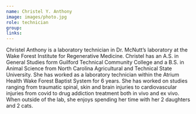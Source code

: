 ```yaml
---
name: Christel Y. Anthony
image: images/photo.jpg
role: technician
group: 
links: 
---
```


Christel Anthony is a laboratory technician in Dr. McNutt’s laboratory at the Wake Forest Institute for Regenerative Medicine. Christel has an A.S. in General Studies form Guilford Technical Community College and a B.S. in Animal Science from North Carolina Agricultural and Technical State University. She has worked as a laboratory technician within the Atrium Health Wake Forest Baptist System for 6 years. She has worked on studies ranging from traumatic spinal, skin and brain injuries to cardiovascular injuries from covid to drug addiction treatment both in vivo and ex vivo. When outside of the lab, she enjoys spending her time with her 2 daughters and 2 cats. 
